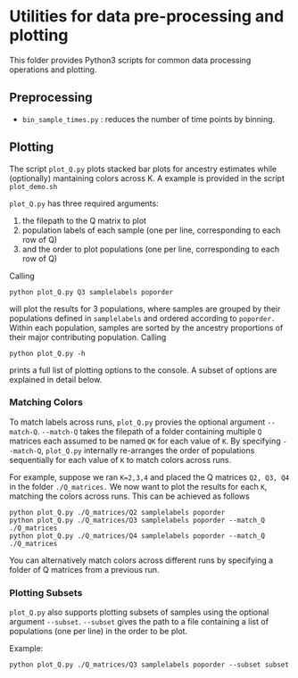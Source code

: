# Utilities for data pre-processing and plotting
This folder provides Python3 scripts for common data processing operations and plotting.

## Preprocessing
* `bin_sample_times.py` : reduces the number of time points by binning.


## Plotting
The script `plot_Q.py` plots stacked bar plots for ancestry estimates while (optionally) mantaining colors across K. A example is provided in the script `plot_demo.sh`

`plot_Q.py` has three required arguments:

1. the filepath to the Q matrix to plot  
2. population labels of each sample (one per line, corresponding to each row of Q)
3. and the order to plot populations (one per line, corresponding to each row of Q)

Calling

```
python plot_Q.py Q3 samplelabels poporder
```

will plot the results for 3 populations, where samples are grouped by their populations defined in `samplelabels` and ordered according to `poporder.` Within each population, samples are sorted by the ancestry proportions of their major contributing population. Calling
```
python plot_Q.py -h
```
prints a full list of plotting options to the console. A subset of options are explained in detail below.


### Matching Colors
To match labels across runs, `plot_Q.py` provies the optional argument `--match-Q`. `--match-Q` takes the filepath of a folder containing multiple `Q` matrices each assumed to be named `QK` for each value of `K`. By specifying `--match-Q`, `plot_Q.py` internally re-arranges the order of populations sequentially for each value of `K` to match colors across runs.

For example, suppose we ran `K=2,3,4` and placed the Q matrices `Q2, Q3, Q4` in the folder `./Q_matrices.` We now want to plot the results for each `K`, matching the colors across runs. This can be achieved as follows

```
python plot_Q.py ./Q_matrices/Q2 samplelabels poporder
python plot_Q.py ./Q_matrices/Q3 samplelabels poporder --match_Q ./Q_matrices 
python plot_Q.py ./Q_matrices/Q4 samplelabels poporder --match_Q ./Q_matrices 

```
You can alternatively match colors across different runs by specifying a folder of Q matrices from a previous run.


### Plotting Subsets
`plot_Q.py` also supports plotting subsets of samples using the optional argument `--subset`. `--subset` gives the path to a file containing a list of populations (one per line) in the order to be plot.

Example:
```
python plot_Q.py ./Q_matrices/Q3 samplelabels poporder --subset subset
```

